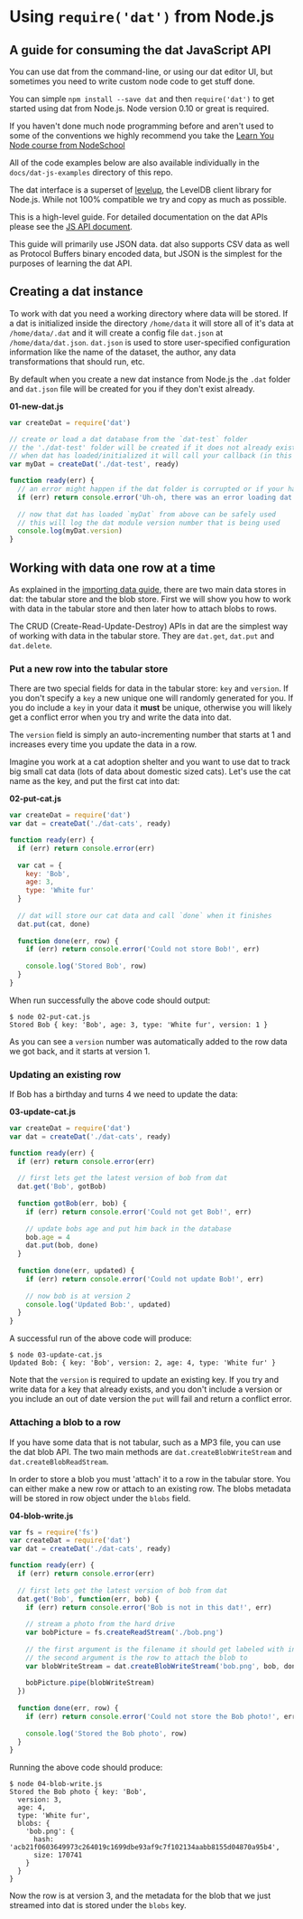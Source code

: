 # Using `require('dat')` from Node.js

## A guide for consuming the dat JavaScript API

You can use dat from the command-line, or using our dat editor UI, but sometimes you need to write custom node code to get stuff done.

You can simple `npm install --save dat` and then `require('dat')` to get started using dat from Node.js. Node version 0.10 or great is required.

If you haven't done much node programming before and aren't used to some of the conventions we highly recommend you take the [Learn You Node course from NodeSchool](http://nodeschool.io/)

All of the code examples below are also available individually in the `docs/dat-js-examples` directory of this repo.

The dat interface is a superset of [levelup](https://github.com/rvagg/node-levelup), the LevelDB client library for Node.js. While not 100% compatible we try and copy as much as possible.

This is a high-level guide. For detailed documentation on the dat APIs please see the [JS API document](js-api.md).

This guide will primarily use JSON data. dat also supports CSV data as well as Protocol Buffers binary encoded data, but JSON is the simplest for the purposes of learning the dat API.

## Creating a dat instance

To work with dat you need a working directory where data will be stored. If a dat is initialized inside the directory `/home/data` it will store all of it's data at `/home/data/.dat` and it will create a config file `dat.json` at `/home/data/dat.json`. `dat.json` is used to store user-specified configuration information like the name of the dataset, the author, any data transformations that should run, etc.

By default when you create a new dat instance from Node.js the `.dat` folder and `dat.json` file will be created for you if they don't exist already.

**01-new-dat.js**

```js
var createDat = require('dat')

// create or load a dat database from the `dat-test` folder
// the './dat-test' folder will be created if it does not already exist
// when dat has loaded/initialized it will call your callback (in this case the `ready` callback)
var myDat = createDat('./dat-test', ready)

function ready(err) {
  // an error might happen if the dat folder is corrupted or if your hard drive randomly explodes etc
  if (err) return console.error('Uh-oh, there was an error loading dat:', err)
  
  // now that dat has loaded `myDat` from above can be safely used
  // this will log the dat module version number that is being used
  console.log(myDat.version)
}
```

## Working with data one row at a time

As explained in the [importing data guide](importing.md), there are two main data stores in dat: the tabular store and the blob store. First we will show you how to work with data in the tabular store and then later how to attach blobs to rows.

The CRUD (Create-Read-Update-Destroy) APIs in dat are the simplest way of working with data in the tabular store. They are `dat.get`, `dat.put` and `dat.delete`.

### Put a new row into the tabular store

There are two special fields for data in the tabular store: `key` and `version`. If you don't specify a `key` a new unique one will randomly generated for you. If you do include a `key` in your data it **must** be unique, otherwise you will likely get a conflict error when you try and write the data into dat.

The `version` field is simply an auto-incrementing number that starts at 1 and increases every time you update the data in a row.

Imagine you work at a cat adoption shelter and you want to use dat to track big small cat data (lots of data about domestic sized cats). Let's use the cat name as the key, and put the first cat into dat:

**02-put-cat.js**

```js
var createDat = require('dat')
var dat = createDat('./dat-cats', ready)

function ready(err) {
  if (err) return console.error(err)
  
  var cat = {
    key: 'Bob',
    age: 3,
    type: 'White fur'
  }
  
  // dat will store our cat data and call `done` when it finishes
  dat.put(cat, done)
  
  function done(err, row) {
    if (err) return console.error('Could not store Bob!', err)
    
    console.log('Stored Bob', row)
  }
}
```

When run successfully the above code should output:

```
$ node 02-put-cat.js
Stored Bob { key: 'Bob', age: 3, type: 'White fur', version: 1 }
```

As you can see a `version` number was automatically added to the row data we got back, and it starts at version 1.

### Updating an existing row


If Bob has a birthday and turns 4 we need to update the data:


**03-update-cat.js**

```js
var createDat = require('dat')
var dat = createDat('./dat-cats', ready)

function ready(err) {
  if (err) return console.error(err)
  
  // first lets get the latest version of bob from dat
  dat.get('Bob', gotBob)
  
  function gotBob(err, bob) {
    if (err) return console.error('Could not get Bob!', err)
    
    // update bobs age and put him back in the database
    bob.age = 4
    dat.put(bob, done)
  }
  
  function done(err, updated) {
    if (err) return console.error('Could not update Bob!', err)
    
    // now bob is at version 2
    console.log('Updated Bob:', updated)
  }
}
```

A successful run of the above code will produce:

```
$ node 03-update-cat.js
Updated Bob: { key: 'Bob', version: 2, age: 4, type: 'White fur' }
```

Note that the `version` is required to update an existing key. If you try and write data for a key that already exists, and you don't include a version or you include an out of date version the `put` will fail and return a conflict error.

### Attaching a blob to a row

If you have some data that is not tabular, such as a MP3 file, you can use the dat blob API. The two main methods are `dat.createBlobWriteStream` and `dat.createBlobReadStream`.

In order to store a blob you must 'attach' it to a row in the tabular store. You can either make a new row or attach to an existing row. The blobs metadata will be stored in row object under the `blobs` field.

**04-blob-write.js**

```js
var fs = require('fs')
var createDat = require('dat')
var dat = createDat('./dat-cats', ready)

function ready(err) {
  if (err) return console.error(err)
  
  // first lets get the latest version of bob from dat
  dat.get('Bob', function(err, bob) {
    if (err) return console.error('Bob is not in this dat!', err)
    
    // stream a photo from the hard drive
    var bobPicture = fs.createReadStream('./bob.png')
    
    // the first argument is the filename it should get labeled with in dat
    // the second argument is the row to attach the blob to
    var blobWriteStream = dat.createBlobWriteStream('bob.png', bob, done)
    
    bobPicture.pipe(blobWriteStream)
  })
  
  function done(err, row) {
    if (err) return console.error('Could not store the Bob photo!', err)
    
    console.log('Stored the Bob photo', row)
  }
}
```

Running the above code should produce:

```
$ node 04-blob-write.js 
Stored the Bob photo { key: 'Bob',
  version: 3,
  age: 4,
  type: 'White fur',
  blobs: { 
    'bob.png': { 
      hash: 'acb21f0603649973c264019c1699dbe93af9c7f102134aabb8155d04870a95b4',
      size: 170741
    }
  }
}
```

Now the row is at version 3, and the metadata for the blob that we just streamed into dat is stored under the `blobs` key.
